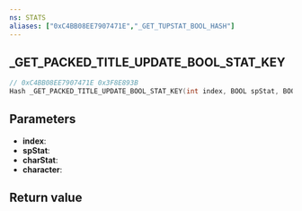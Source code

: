 ```yaml
---
ns: STATS
aliases: ["0xC4BB08EE7907471E","_GET_TUPSTAT_BOOL_HASH"]
---
```

## _GET_PACKED_TITLE_UPDATE_BOOL_STAT_KEY

```c
// 0xC4BB08EE7907471E 0x3F8E893B
Hash _GET_PACKED_TITLE_UPDATE_BOOL_STAT_KEY(int index, BOOL spStat, BOOL charStat, int character);
```


## Parameters
* **index**: 
* **spStat**: 
* **charStat**: 
* **character**: 

## Return value
